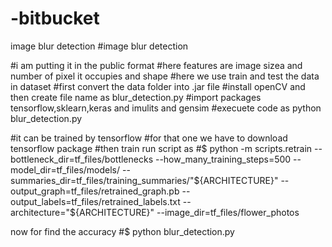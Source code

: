# -bitbucket
image blur detection
#image blur detection

#i am putting it in the public format
#here features are image sizea and number of pixel it occupies and shape
#here we use train and test the data in dataset #first convert the data folder into .jar file 
#install openCV and then create file name as blur_detection.py
#import packages tensorflow,sklearn,keras and imulits and gensim #execuete code as python blur_detection.py

#it can be trained by tensorflow
#for that one we have to download tensorflow package #then train run script as
#$ python -m scripts.retrain 
--bottleneck_dir=tf_files/bottlenecks 
--how_many_training_steps=500 
--model_dir=tf_files/models/ 
--summaries_dir=tf_files/training_summaries/"${ARCHITECTURE}" 
--output_graph=tf_files/retrained_graph.pb 
--output_labels=tf_files/retrained_labels.txt 
--architecture="${ARCHITECTURE}" 
--image_dir=tf_files/flower_photos

now for find the accuracy
#$ python blur_detection.py
